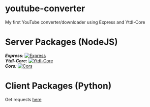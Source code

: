 # youtube-converter
My first YouTube converter/downloader using Express and Ytdl-Core

# Server Packages (NodeJS)
***Express:*** [![Express](https://badgen.net/npm/v/express)](https://www.npmjs.com/package/express)
<br>
***Ytdl-Core:*** [![Ytdl-Core](https://badgen.net/npm/v/ytdl-core)](https://www.npmjs.com/package/ytdl-core)
<br>
***Cors:*** [![Cors](https://badgen.net/npm/v/cors)](https://www.npmjs.com/package/cors)

# Client Packages (Python)
Get requests [here](https://pypi.org/project/requests/)
